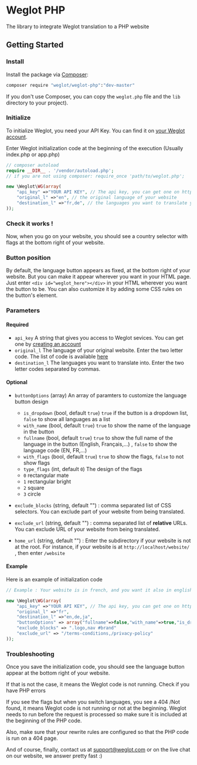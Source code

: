 # Weglot PHP
The library to integrate Weglot translation to a PHP website


## Getting Started

### Install

Install the package via [Composer](https://getcomposer.org/doc/00-intro.md):

```bash
composer require "weglot/weglot-php":"dev-master"
```

If you don't use Composer, you can copy the `weglot.php` file and the `lib` directory to your project).

### Initialize
To initialize Weglot, you need your API Key. You can find it on [your Weglot account](https://weglot.com/account).

Enter Weglot initialization code at the beginning of the execution (Usually index.php or app.php)

```php
// composer autoload
require __DIR__ . '/vendor/autoload.php';
// if you are not using composer: require_once 'path/to/weglot.php';

new \Weglot\WG(array(
	"api_key" =>"YOUR API KEY", // The api key, you can get one on https://weglot.com/register
	"original_l" =>"en", // the original language of your website
	"destination_l" =>"fr,de", // the languages you want to translate your website into
));
```

### Check it works !
Now, when you go on your website, you should see a country selector with flags at the bottom right of your website.

### Button position
By default, the language button appears as fixed, at the bottom right of your website.
But you can make it appear wherever you want in your HTML page. Just enter `<div id="weglot_here"></div>` in your HTML wherever you want the button to be.
You can also customize it by adding some CSS rules on the button's element.


### Parameters

#### Required
- `api_key` A string that gives you access to Weglot sevices. You can get one by [creating an account](https://weglot.com/register)
- `original_l` The language of your original website. Enter the two letter code. The list of code is available [here](https://weglot.com/translation-api)
- `destination_l` The languages you want to translate into. Enter the two letter codes separated by commas.

#### Optional
- `buttonOptions` (array) An array of paramters to customize the language button design
	- `is_dropdown`  (bool, default `true`) `true` if the button is a dropdown list, `false` to show all languages as a list 
	- `with_name` (bool, default `true`) `true` to show the name of the language in the button
	- `fullname` (bool, default `true`) `true` to show the full name of the language in the button (English, Français,...) , `false` to show the language code (EN, FR,...)
	- `with_flags` (bool, default `true`) `true` to show the flags, `false` to not show flags
	- `type_flags` (int, default `0`)  The design of the flags
	 - `0` rectangular mate
	 - `1` rectangular bright
	 - `2` square
	 - `3` circle

- `exclude_blocks` (string, default "") : comma separated list of CSS selectors. You can exclude part of your website from being translated.

- `exclude_url` (string,  default "") : comma separated list of **relative** URLs. You can exclude URL of your website from being translated.

- `home_url` (string,  default "") : Enter the subdirectory if your website is not at the root. For instance, if your website is at `http://localhost/website/` , then enter `/website`


#### Example
Here is an example of initialization code

```php
// Example : Your website is in french, and you want it also in english, german, japanese

new \Weglot\WG(array(
	"api_key" =>"YOUR API KEY", // The api key, you can get one on https://weglot.com/register
	"original_l" =>"fr", 
	"destination_l" =>"en,de,ja", 
	"buttonOptions" => array("fullname"=>false,"with_name"=>true,"is_dropdown"=>false,"with_flags"=>true,"type_flags"=>1),
	"exclude_blocks" => ".logo,nav #brand"
	"exclude_url" => "/terms-conditions,/privacy-policy"
));
```

### Troubleshooting
Once you save the initialization code, you should see the language button appear at the bottom right of your website.

If that is not the case, it means the Weglot code is not running. Check if you have PHP errors

If you see the flags but when you switch languages, you see a 404 /Not found, it means Weglot code is not running or not at the beginning. Weglot needs to run before the request is processed so make sure it is included at the beginning of the PHP code.

Also, make sure that your rewrite rules are configured so that the PHP code is run on a 404 page.

And of course, finally, contact us at support@weglot.com or on the live chat on our website, we answer pretty fast :)
